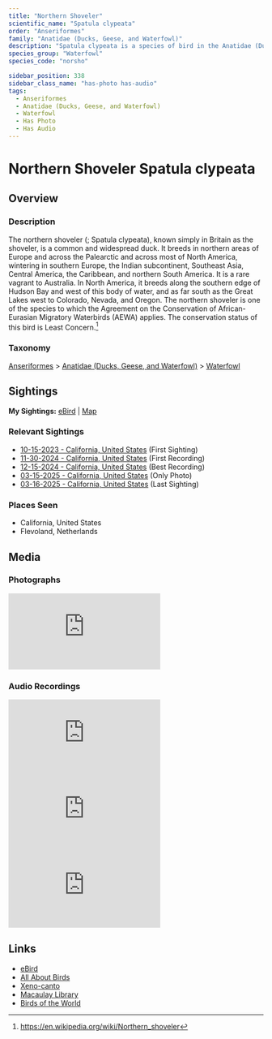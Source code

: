 ```yaml
---
title: "Northern Shoveler"
scientific_name: "Spatula clypeata"
order: "Anseriformes"
family: "Anatidae (Ducks, Geese, and Waterfowl)"
description: "Spatula clypeata is a species of bird in the Anatidae (Ducks, Geese, and Waterfowl) family. It has been observed 29 times. It has been photographed. It has been recorded."
species_group: "Waterfowl"
species_code: "norsho"

sidebar_position: 338
sidebar_class_name: "has-photo has-audio"
tags: 
  - Anseriformes
  - Anatidae (Ducks, Geese, and Waterfowl)
  - Waterfowl
  - Has Photo
  - Has Audio
---
```


# Northern Shoveler <span className='sci_name'>Spatula clypeata</span>

## Overview

### Description
The northern shoveler (; Spatula clypeata), known simply in Britain as the shoveler, is a common and widespread duck. It breeds in northern areas of Europe and across the Palearctic and across most of North America, wintering in southern Europe, the Indian subcontinent, Southeast Asia, Central America, the Caribbean, and northern South America. It is a rare vagrant to Australia. In North America, it breeds along the southern edge of Hudson Bay and west of this body of water, and as far south as the Great Lakes west to Colorado, Nevada, and Oregon.
The northern shoveler is one of the species to which the Agreement on the Conservation of African-Eurasian Migratory Waterbirds (AEWA) applies. The conservation status of this bird is Least Concern.[^1]

[^1]: https://en.wikipedia.org/wiki/Northern_shoveler

### Taxonomy
[Anseriformes](/tags/anseriformes) > [Anatidae (Ducks, Geese, and Waterfowl)](/tags/anatidae-ducks-geese-and-waterfowl) > [Waterfowl](/tags/waterfowl)


## Sightings

**My Sightings:** [eBird](https://ebird.org/lifelist?r=world&time=life&spp=norsho) | [Map](/map?species_code=norsho)

### Relevant Sightings

* [10-15-2023 - California, United States](https://ebird.org/checklist/S152332833) (First Sighting)
* [11-30-2024 - California, United States](https://ebird.org/checklist/S204068913) (First Recording)
* [12-15-2024 - California, United States](https://ebird.org/checklist/S205522237) (Best Recording)
* [03-15-2025 - California, United States](https://ebird.org/checklist/S218686755) (Only Photo)
* [03-16-2025 - California, United States](https://ebird.org/checklist/S218905671) (Last Sighting)

### Places Seen

* California, United States
* Flevoland, Netherlands



## Media
### Photographs
<iframe className="photo_iframe horizontal" src="https://macaulaylibrary.org/asset/632224574/embed" frameBorder="0" allowFullScreen></iframe>

### Audio Recordings
<iframe className="audio_iframe" src="https://macaulaylibrary.org/asset/626915520/embed" frameBorder="0" allowFullScreen></iframe>
<iframe className="audio_iframe" src="https://macaulaylibrary.org/asset/626995447/embed" frameBorder="0" allowFullScreen></iframe>
<iframe className="audio_iframe" src="https://macaulaylibrary.org/asset/627593359/embed" frameBorder="0" allowFullScreen></iframe>

## Links
* [eBird](https://ebird.org/species/norsho) 
* [All About Birds](https://www.allaboutbirds.org/guide/norsho) 
* [Xeno-canto](https://www.xeno-canto.org/species/spatula-clypeata) 
* [Macaulay Library](https://search.macaulaylibrary.org/catalog?taxonCode=norsho&sort=rating_rank_desc)
* [Birds of the World](https://birdsoftheworld.org/bow/species/norsho)
